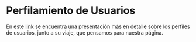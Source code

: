 # Perfilamiento de Usuarios

En este [link](https://www.canva.com/design/DAGGFENHPoA/40cuSQCA4_ifWQzspGdSVQ/edit) se encuentra una presentación más en detalle sobre los perfiles de usuarios, junto a su viaje, que pensamos para nuestra página. 
